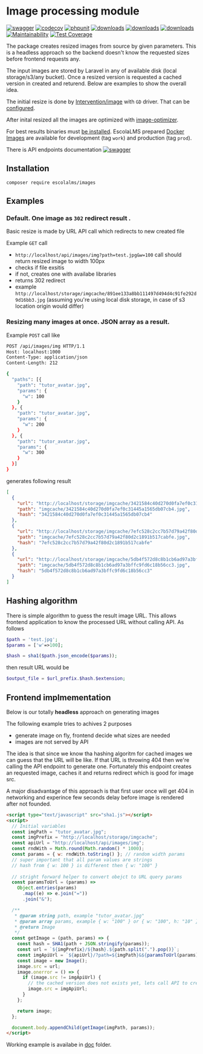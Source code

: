 # Image processing module

[![swagger](https://img.shields.io/badge/documentation-swagger-green)](https://escolalms.github.io/Images/)
[![codecov](https://codecov.io/gh/EscolaLMS/Images/branch/main/graph/badge.svg?token=NRAN4R8AGZ)](https://codecov.io/gh/EscolaLMS/Images)
[![phpunit](https://github.com/EscolaLMS/Images/actions/workflows/test.yml/badge.svg)](https://github.com/EscolaLMS/Courses/actions/workflows/test.yml)
[![downloads](https://img.shields.io/packagist/dt/escolalms/images)](https://packagist.org/packages/escolalms/images)
[![downloads](https://img.shields.io/packagist/v/escolalms/images)](https://packagist.org/packages/escolalms/images)
[![downloads](https://img.shields.io/packagist/l/escolalms/images)](https://packagist.org/packages/escolalms/images)
[![Maintainability](https://api.codeclimate.com/v1/badges/7dfeae0462e3599797bf/maintainability)](https://codeclimate.com/github/EscolaLMS/Images/maintainability)
[![Test Coverage](https://api.codeclimate.com/v1/badges/7dfeae0462e3599797bf/test_coverage)](https://codeclimate.com/github/EscolaLMS/Images/test_coverage)

The package creates resized images from source by given parameters. This is a headless approach so the backend doesn't know the requested sizes before frontend requests any. 

The input images are stored by Laravel in any of available disk (local storage/s3/any bucket). Once a resized version is requested a cached version in created and returend. Below are examples to show the overall idea. 

The initial resize is done by [Intervention/image](https://github.com/Intervention/image) with `GD` driver. That can be [configured](http://image.intervention.io/getting_started/configuration). 

After inital resized all the images are optimized with [image-optimizer](https://packagist.org/packages/spatie/image-optimizer).

For best results binaries must [be installed](https://github.com/spatie/image-optimizer#optimization-tools). EscolaLMS prepared [Docker Images](https://hub.docker.com/r/escolalms/php) are available for development (tag `work`) and production (tag `prod`).

There is API endpoints documentation [![swagger](https://img.shields.io/badge/documentation-swagger-green)](https://escolalms.github.io/Images/)

## Installation

`composer require escolalms/images`

## Examples

### Default. One image as `302` redirect result . 

Basic resize is made by URL API call which redirects to new created file 

Example `GET` call 

- `http://localhost/api/images/img?path=test.jpg&w=100` call should return resized image to width 100px
- checks if file exsitis 
- if not, creates one with availabe libraries 
- returns 302 redirect 
- example `http://localhost/storage/imgcache/891ee133a8bb111497d494d4c91fe292d9d16bb3.jpg` (assuming you're using local disk storage, in case of s3 location origin would differ)

### Resizing many images at once. JSON array as a result. 

Example `POST` call like 

```bash
POST /api/images/img HTTP/1.1
Host: localhost:1000
Content-Type: application/json
Content-Length: 212

{
  "paths": [{
    "path": "tutor_avatar.jpg",
    "params": {
      "w": 100
    }
  }, {
    "path": "tutor_avatar.jpg",
    "params": {
      "w": 200
    }
  }, {
    "path": "tutor_avatar.jpg",
    "params": {
      "w": 300
    }
  }]
} 
```

generates following result

```json
[
  {
    "url": "http://localhost/storage/imgcache/3421584c40d270d0fa7ef0c31445a1565db07cb4.jpg",
    "path": "imgcache/3421584c40d270d0fa7ef0c31445a1565db07cb4.jpg",
    "hash": "3421584c40d270d0fa7ef0c31445a1565db07cb4"
  },
  {
    "url": "http://localhost/storage/imgcache/7efc528c2cc7b57d79a42f80d2c1891b517cabfe.jpg",
    "path": "imgcache/7efc528c2cc7b57d79a42f80d2c1891b517cabfe.jpg",
    "hash": "7efc528c2cc7b57d79a42f80d2c1891b517cabfe"
  },
  {
    "url": "http://localhost/storage/imgcache/5db4f572d8c8b1cb6ad97a3bffc9fd6c18b56cc3.jpg",
    "path": "imgcache/5db4f572d8c8b1cb6ad97a3bffc9fd6c18b56cc3.jpg",
    "hash": "5db4f572d8c8b1cb6ad97a3bffc9fd6c18b56cc3"
  }
] 
```

## Hashing algorithm 

There is simple algorithm to guess the result image URL. This allows frontend application to know the processed URL without calling API. As follows 

```php 
$path = 'test.jpg';
$params = ['w'=>100];

$hash = sha1($path.json_encode($params));
```

then result URL would be  

```php
$output_file = $url_prefix.$hash.$extension;
```

## Frontend implmementation 

Below is our totally **headless** approach on generating images 

The following example tries to achives 2 purposes 
- generate image on fly, frontend decide what sizes are needed
- images are not served by API 

The idea is that since we know tha hashing algoritm for cached images we can guess that the URL will be like. 
If that URL is throwing 404 then we're calling the API endpoint to generate one. 
Fortunately this endpoint creates an requested image, caches it and returns redirect which is good for image src. 

A major disadvantage of this approach is that first user once will get 404 in networking and experince few seconds delay before image is rendered after not founded. 

```html
<script type="text/javascript" src="sha1.js"></script>
<script>
  // Initial variables 
  const imgPath = "tutor_avatar.jpg";
  const imgPrefix = "http://localhost/storage/imgcache";
  const apiUrl = "http://localhost/api/images/img";
  const rndWith = Math.round(Math.random() * 1000);
  const params = { w: rndWith.toString() }; // random width params
  // super important that all param values are strings 
  // hash from { w: 100 } is different then { w: "100" }
			
  // stright forward helper to convert obejct to URL query params 
  const paramsToUrl = (params) =>
    Object.entries(params)
      .map((e) => e.join("="))
      .join("&");

  /** 
   * @param string path, example "tutor_avatar.jpg"
   * @param array params, example { w: "100" } or { w: "100", h: "10" }
   * @return Image 
   */ 
  const getImage = (path, params) => {
    const hash = SHA1(path + JSON.stringify(params));
    const url = `${imgPrefix}/${hash}.${path.split(".").pop()}`;
    const imgApiUrl = `${apiUrl}/?path=${imgPath}&${paramsToUrl(params)}`;
    const image = new Image();
    image.src = url;
    image.onerror = () => {
      if (image.src != imgApiUrl) {
        // the cached version does not exists yet, lets call API to create one and redirect.
        image.src = imgApiUrl;
      }
    };

    return image;
  };

  document.body.appendChild(getImage(imgPath, params));
</script> 
```

Working example is availabe in [doc](doc) folder. 
